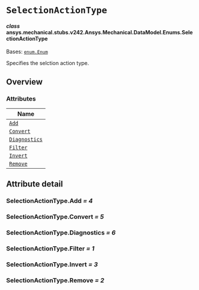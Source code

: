 # `SelectionActionType`

<a id="ansys.mechanical.stubs.v242.Ansys.Mechanical.DataModel.Enums.SelectionActionType"></a>

#### *class* ansys.mechanical.stubs.v242.Ansys.Mechanical.DataModel.Enums.SelectionActionType

Bases: [`enum.Enum`](https://docs.python.org/3/library/enum.html#enum.Enum)

Specifies the selction action type.

<!-- !! processed by numpydoc !! -->

<a id="overview"></a>

## Overview

### Attributes

| Name |
| ------------------------------------------------------------------------------------------------------------------------------ |
| [`Add`](#SelectionActionType.Add) |
| [`Convert`](#SelectionActionType.Convert) |
| [`Diagnostics`](#SelectionActionType.Diagnostics) |
| [`Filter`](#SelectionActionType.Filter) |
| [`Invert`](#SelectionActionType.Invert) |
| [`Remove`](#SelectionActionType.Remove) |

<a id="attribute-detail"></a>

## Attribute detail

<a id="SelectionActionType.Add"></a>

### SelectionActionType.Add *= 4*

<a id="SelectionActionType.Convert"></a>

### SelectionActionType.Convert *= 5*

<a id="SelectionActionType.Diagnostics"></a>

### SelectionActionType.Diagnostics *= 6*

<a id="SelectionActionType.Filter"></a>

### SelectionActionType.Filter *= 1*

<a id="SelectionActionType.Invert"></a>

### SelectionActionType.Invert *= 3*

<a id="SelectionActionType.Remove"></a>

### SelectionActionType.Remove *= 2*


